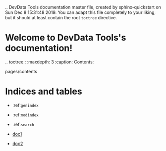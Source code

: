 .. DevData Tools documentation master file, created by
   sphinx-quickstart on Sun Dec  8 15:31:48 2019.
   You can adapt this file completely to your liking, but it should at least
   contain the root `toctree` directive.

Welcome to DevData Tools's documentation!
=========================================

.. toctree::
   :maxdepth: 3
   :caption: Contents:

   pages/contents



Indices and tables
==================

* :ref:`genindex`
* :ref:`modindex`
* :ref:`search`

* [doc1](doc1.md)
* [doc2](doc2.md)
